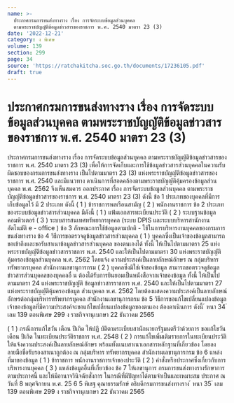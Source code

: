 ```yaml
---
name: >-
  ประกาศกรมการขนส่งทางราง เรื่อง การจัดระบบข้อมูลส่วนบุคคล
  ตามพระราชบัญญัติข้อมูลข่าวสารของราชการ พ.ศ. 2540 มาตรา 23 (3)
date: '2022-12-21'
category: ง พิเศษ
volume: 139
section: 299
page: 34
source: 'https://ratchakitcha.soc.go.th/documents/17236105.pdf'
draft: true
---
```


# ประกาศกรมการขนส่งทางราง เรื่อง การจัดระบบข้อมูลส่วนบุคคล ตามพระราชบัญญัติข้อมูลข่าวสารของราชการ พ.ศ. 2540 มาตรา 23 (3)

ประกาศกรมการขนส่งทางราง เรื่อง การจัดระบบข้อมูลส่วนบุคคล ตามพระราชบัญญัติข้อมูลข่าวสารของราชการ พ.ศ. 2540 มาตรา 23 (3) เพื่อให้การจัดเก็บและการใช้ข้อมูลข่าวสารส่วนบุคคลในความรับผิดชอบของกรมการขนส่งทางราง เป็นไปตามมาตรา 23 (3) แห่งพระราชบัญญัติข้อมูลข่าวสารของราชการ พ.ศ. 2540 และมีแนวทาง ดาเนินการที่สอดคล้องตามพระราชบัญญัติคุ้มครองข้อมูลส่วนบุคคล พ.ศ. 2562 จึงเห็นสมควร ออกประกาศ เรื่อง การจัดระบบข้อมูลส่วนบุคคล ตามพระราชบัญญัติข้อมูลข่าวสารของราชการ พ.ศ. 2540 มาตรา 23 (3) ดังนี้ ข้อ 1 ประเภทของบุคคลที่มีการเก็บข้อมูลไว้ มี 2 ประเภท ดังนี้ ( 1 ) ข้าราชการพลเรือนสามัญ ( 2 ) พนักงานราชการ ข้อ 2 ประเภทของระบบข้อมูลข่าวสารส่วนบุคคล มีดังนี้ ( 1 ) แฟ้มเอกสารทะเบียนประวัติ ( 2 ) ระบบฐานข้อมูลคอมพิวเตอร์ ( 3 ) ระบบสารสนเทศทรัพยากรบุคคล (ระบบ DPIS และระบบบริหารสานักงานอัตโนมัติ e - office ) ข้อ 3 ลักษณะการใช้ข้อมูลตามปกติ - ใช้ในการบริหารงานบุคคลของกรมการขนส่งทางราง ข้อ 4 วิธีการขอตรวจดูข้อมูลข่าวสารส่วนบุคคล ( 1 ) บุคคลซึ่งเป็นเจ้าของข้อมูลสามารถขอเข้าถึงและขอรับสาเนาข้อมูลข่าวสารส่วนบุคคล ของตนเองได้ ทั้งนี้ ให้เป็นไปตามมาตรา 25 แห่งพระราชบัญญัติข้อมูลข่าวสารราชการ พ.ศ. 2540 และให้เป็นไปตามมาตรา 30 แห่งพระราชบัญญัติคุ้มครองข้อมูลส่วนบุคคล พ.ศ. 2562 โดยแจ้ง ความประสงค์เป็นลายลักษณ์อักษร ณ กลุ่มบริหารทรัพยากรบุคคล สำนักงานเลขานุการกรม ( 2 ) บุคคลซึ่งมิใช่เจ้าของข้อมูล สามารถขอตรวจดูข้อมูลข่าวสารส่วนบุคคลของบุคคลอื่ น ต้องได้รับการยินยอมเป็นหนังสือจากเจ้าของข้อมูล ทั้งนี้ ให้เป็นไปตามมาตรา 24 แห่งพระราชบัญญัติ ข้อมูลข่าวสารราชการ พ.ศ. 2540 และให้เป็นไปตามมาตรา 27 แห่งพระราชบัญญัติคุ้มครองข้อมูล ส่วนบุคคล พ.ศ. 2562 โดยต้องแสดงความประสงค์เป็นลายลักษณ์อักษรต่อกลุ่มบริหารทรัพยากรบุคคล สำนักงานเลขานุการกรม ข้อ 5 วิธีการขอแก้ไขเปลี่ยนแปลงข้อมูล เจ้าของข้อมูลที่มีความประสงค์จะขอแก้ไขเปลี่ยนแปลงข้อมูลของตนเอง ต้องดาเนินการ ดังนี้ ้ หนา 34 ่ เลม 139 ตอนพิเศษ 299 ง ราชกิจจานุเบกษา 22 ธันวาคม 2565

( 1 ) กรณีการแก้ไขวัน เดือน ปีเกิด ให้ปฏิ บัติตามระเบียบสานักนายกรัฐมนตรีว่าด้วยการ ขอแก้ไขวัน เดือน ปีเกิด ในทะเบียนประวัติราชการ พ.ศ. 2548 ( 2 ) การแก้ไขเพิ่มเติมรายการในทะเบียนประวัติให้แจ้งความประสงค์เป็นลายลักษณ์อักษร พร้อมทั้งแนบสาเนาเอกสารหลักฐานที่เกี่ยวข้อง โดยลงลายมือชื่อรับรองสาเนาถูกต้อง ณ กลุ่มบริหาร ทรัพยากรบุคคล สำนักงานเลขานุการกรม ข้อ 6 แหล่งที่มาของข้อมูล ( 1 ) ข้าราชการ พนักงานราชการเจ้าของประวัติ ( 2 ) คำสั่งหรือประกาศซึ่งเกี่ยวกับการบริหารงานบุคคล ( 3 ) แหล่งข้อมูลอื่นที่เกี่ยวข้อง ข้อ 7 ให้เลขานุการ กรมการขนส่งทางรางรักษาการตามประกาศนี้ และให้มีอานาจวินิจฉัยสั่งการ ในกรณีที่มีปัญหาได้ตามจำเป็นและเหมาะสม ประกาศ ณ วันที่ 8 พฤศจิกายน พ.ศ. 25 6 5 พิเชฐ คุณาธรรมรักษ์ อธิบดีกรมการขนส่งทางราง ้ หนา 35 ่ เลม 139 ตอนพิเศษ 299 ง ราชกิจจานุเบกษา 22 ธันวาคม 2565

